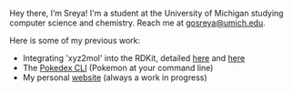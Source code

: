 

Hey there, I’m Sreya! I'm a student at the University of Michigan studying computer science and chemistry. 
Reach me at gosreya@umich.edu.

Here is some of my previous work:
* Integrating 'xyz2mol' into the RDKit, detailed [here](https://github.com/rdkit/rdkit/tree/master/Code/GraphMol/DetermineBonds) and [here](https://github.com/rdkit/rdkit/blob/master/Code/GraphMol/FileParsers/XYZFileParser.cpp)
* The [Pokedex CLI](https://github.com/gosreya/pokedex) (Pokemon at your command line) 
* My personal [website](gosreya.github.io) (always a work in progress)





<!---
gosreya/gosreya is a ✨ special ✨ repository because its `README.md` (this file) appears on your GitHub profile.
You can click the Preview link to take a look at your changes.
--->
